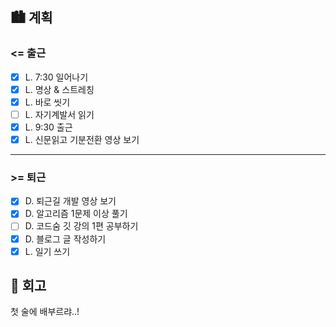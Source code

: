 ## 🏙️ 계획

### <= 출근

- [x] L. 7:30 일어나기
- [x] L. 명상 & 스트레칭
- [x] L. 바로 씻기
- [ ] L. 자기계발서 읽기
- [x] L. 9:30 출근
- [x] L. 신문읽고 기분전환 영상 보기

---

### >= 퇴근

- [x] D. 퇴근길 개발 영상 보기
- [x] D. 알고리즘 1문제 이상 풀기
- [ ] D. 코드숨 깃 강의 1편 공부하기
- [x] D. 블로그 글 작성하기
- [x] L. 일기 쓰기

## 🌆 회고

첫 술에 배부르랴..!